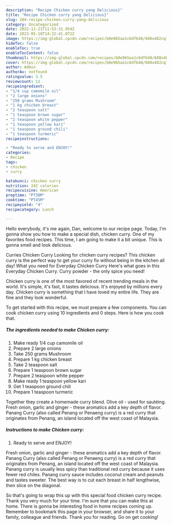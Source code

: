 ```yaml
---
description: "Recipe Chicken curry yang Delicious}"
title: "Recipe Chicken curry yang Delicious}"
slug: 284-recipe-chicken-curry-yang-delicious
category: Uncategorized
date: 2022-11-21T11:53:31.954Z
date: 2023-05-18T14:32:41.072Z
image: https://img-global.cpcdn.com/recipes/b0e9b5aa1c6df648/680x482cq70/chicken-curry-recipe-main-photo.jpg
hideToc: false
enableToc: true
enableTocContent: false
thumbnail: https://img-global.cpcdn.com/recipes/b0e9b5aa1c6df648/680x482cq70/chicken-curry-recipe-main-photo.jpg
cover: https://img-global.cpcdn.com/recipes/b0e9b5aa1c6df648/680x482cq70/chicken-curry-recipe-main-photo.jpg
author: Admin
authorAv: notfound
ratingvalue: 3.5
reviewcount: 12
recipeingredient:
- "1/4 cup camomile oil"
- "2 large onions"
- "250 grams Mushroom"
- "1 kg chicken breast"
- "2 teaspoon salt"
- "1 teaspoon brown sugar"
- "2 teaspoon white pepper"
- "1 teaspoon yellow kari"
- "1 teaspoon ground chili"
- "1 teaspoon turmeric"
recipeinstructions:

- "Ready to serve and ENJOY!"
categories:
- Recipe
tags:
- chicken
- curry

katakunci: chicken curry 
nutrition: 242 calories
recipecuisine: American
preptime: "PT38M"
cooktime: "PT45M"
recipeyield: "4"
recipecategory: Lunch

---
```



Hello everybody, it's me again, Dan, welcome to our recipe page. Today, I'm gonna show you how to make a special dish, chicken curry. One of my favorites food recipes. This time, I am going to make it a bit unique. This is gonna smell and look delicious.

Curries Chicken Curry Looking for chicken curry recipes? This chicken curry is the perfect way to get your curry fix without being in the kitchen all day! What you need for Everyday Chicken Curry Here&#39;s what goes in this Everyday Chicken Curry. Curry powder - the only spice you need!

Chicken curry is one of the most favored of recent trending meals in the world. It's simple, it's fast, it tastes delicious. It's enjoyed by millions every day. Chicken curry is something that I have loved my entire life. They are fine and they look wonderful.


To get started with this recipe, we must prepare a few components. You can cook chicken curry using 10 ingredients and 0 steps. Here is how you cook that.

<!--inarticleads1-->

##### The ingredients needed to make Chicken curry:

1. Make ready 1/4 cup camomile oil
1. Prepare 2 large onions
1. Take 250 grams Mushroom
1. Prepare 1 kg chicken breast
1. Take 2 teaspoon salt
1. Prepare 1 teaspoon brown sugar
1. Prepare 2 teaspoon white pepper
1. Make ready 1 teaspoon yellow kari
1. Get 1 teaspoon ground chili
1. Prepare 1 teaspoon turmeric


Together they create a homemade curry blend. Olive oil - used for sautéing. Fresh onion, garlic and ginger - these aromatics add a key depth of flavor. Panang Curry (also called Penang or Penaeng curry) is a red curry that originates from Penang, an island located off the west coast of Malaysia. 

<!--inarticleads2-->

##### Instructions to make Chicken curry:


1. Ready to serve and ENJOY!

Fresh onion, garlic and ginger - these aromatics add a key depth of flavor. Panang Curry (also called Penang or Penaeng curry) is a red curry that originates from Penang, an island located off the west coast of Malaysia. Panang curry is usually less spicy than traditional red curry because it uses fewer red chiles. Panang curry sauce includes coconut cream and peanuts and tastes sweeter. The best way is to cut each breast in half lengthwise, then slice on the diagonal. 

So that's going to wrap this up with this special food chicken curry recipe. Thank you very much for your time. I'm sure that you can make this at home. There is gonna be interesting food in home recipes coming up. Remember to bookmark this page in your browser, and share it to your family, colleague and friends. Thank you for reading. Go on get cooking!
